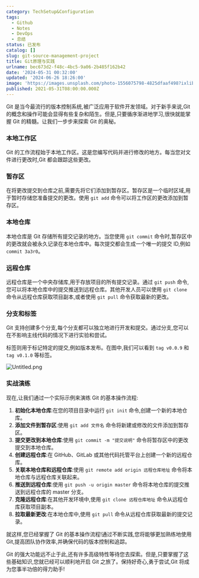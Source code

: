 ```yaml
---
category: TechSetup&Configuration
tags:
  - Github
  - Notes
  - DevOps
  - 总结
status: 已发布
catalog: []
slug: git-source-management-project
title: Git原理与实践
urlname: bec673d2-f48c-4bc5-9a06-2b485f162b42
date: '2024-05-31 00:32:00'
updated: '2024-06-26 18:26:00'
image: 'https://images.unsplash.com/photo-1556075798-4825dfaaf498?ixlib=rb-4.0.3&q=85&fm=jpg&crop=entropy&cs=srgb'
published: 2021-05-31T08:00:00.000Z
---
```


Git 是当今最流行的版本控制系统,被广泛应用于软件开发领域。对于新手来说,Git 的概念和操作可能会显得有些复杂和陌生。但是,只要循序渐进地学习,很快就能掌握 Git 的精髓。让我们一步步来探索 Git 的奥秘。


### 本地工作区


Git 的工作流程始于本地工作区。这是您编写代码并进行修改的地方。每当您对文件进行更改时,Git 都会跟踪这些更改。


### 暂存区


在将更改提交到仓库之前,需要先将它们添加到暂存区。暂存区是一个临时区域,用于暂时存储您准备提交的更改。使用 `git add` 命令可以将工作区的更改添加到暂存区。


### 本地仓库


本地仓库是 Git 存储所有提交记录的地方。当您使用 `git commit` 命令时,暂存区中的更改就会被永久记录在本地仓库中。每次提交都会生成一个唯一的提交 ID,例如 `commit 3a3r0`。


### 远程仓库


远程仓库是一个中央存储库,用于存放项目的所有提交记录。通过 `git push` 命令,您可以将本地仓库中的提交推送到远程仓库。其他开发人员可以使用 `git clone` 命令从远程仓库获取项目副本,或者使用 `git pull` 命令获取最新的更改。


### 分支和标签


Git 支持创建多个分支,每个分支都可以独立地进行开发和提交。通过分支,您可以在不影响主线代码的情况下进行实验和尝试。


标签则用于标记特定的提交,例如版本发布。在图中,我们可以看到 `tag v0.0.9` 和 `tag v0.1.0` 等标签。


![Untitled.png](https://prod-files-secure.s3.us-west-2.amazonaws.com/5d24fe63-e567-4804-86f9-9fdc62e13082/77b77e01-3aab-4add-bdbd-7f489727861d/Untitled.png?X-Amz-Algorithm=AWS4-HMAC-SHA256&X-Amz-Content-Sha256=UNSIGNED-PAYLOAD&X-Amz-Credential=ASIAZI2LB466QBP3TEM6%2F20250306%2Fus-west-2%2Fs3%2Faws4_request&X-Amz-Date=20250306T213346Z&X-Amz-Expires=3600&X-Amz-Security-Token=IQoJb3JpZ2luX2VjEOr%2F%2F%2F%2F%2F%2F%2F%2F%2F%2FwEaCXVzLXdlc3QtMiJHMEUCIQCzS%2F27YP%2FFLGi%2FGXhlppWbsYzsZauHIWrZkefZ5n0n2QIgBaJiqabmjxhNuXq%2FIrHYmrhY5%2BqDpuBYfKbcT7JykNEq%2FwMIMxAAGgw2Mzc0MjMxODM4MDUiDJQ29uKC1Rwu9cSUqircAxkldC6mfm44dKwbICGgGRe7uyvn%2BZ%2B%2B3HiJbj5DJdRi3RT%2BnudDBew0eyEwrjuexhNOu8X%2FGPbQGEDgt8aFx6MCMpXNUd84roTE82CUc4syIGbVYztEUW%2Fp9NuExhJOptUxEr0CXfx4obpp7r73g4GTjd3e24i2s5lklz7Mr0WX7JtsqsBcWJWgyxOIRWkfm%2FTPu49yEVW%2BwHfQCHBCoXAxnz%2FYKb8f5e1uRh7QOhPMZELPkRkGn7%2FRpCeVx8qUAnxv7MAxyvox3jaEMsuK4nCJXH9uhOaAj9g3nB8SeJ0xtokcFJoLPNQRfmFjN3AIWSK4KulPIiJYLl2dIAAIoKlEdMQSTYGlMjvHYb3Dsoy1VSBxa2rxLT771TLRMZv5L7LEjvxBABKPQJZwU6P4Yy3l47VEvOxzazcmIEvivVRt0BXGKRC2%2F0Sdrplv44o%2FNeOMK65f2p%2BHfmVckJsi7r%2FFkliow6d97aa7bT5dwTfo%2BX%2B0gp%2BYP4iE3GfawSd8OYTxUWhHLMu7407Auna8gayIvvAUNYer1tCddpL0t5GAKfDLbXH67l1wn998ETpLiwYUlIsnztxEOlMOIHSgwdCuSMQq9hRm7r969ovgTpfEIN6geS%2F74JqRJ5tqMNvMp74GOqUBT7x4hyq1XFV1SWXRw4qYm7FT%2BF1kJ5WfJ2AxDt5Tdut60VkauBbkFXNgvuu%2BwDhbmDq7BwNfcqguAypTzDN0PMWx27iJ2t7RfWkmbLc3Mrlgj%2BwzY7ZAq6RLo2DJMSw2L39fS4RC42pe0yZHwE7FgLN8wjlK99g9GYoKnhTR8PPa7fa1kPMT317g4%2BGjdoW40I%2FC6jvQXQWVKS7epLJshYcl7pWL&X-Amz-Signature=ace1eb245361f00b227b03dd368efdcd57ffa0725e10914a261e67ccd1647e16&X-Amz-SignedHeaders=host&x-id=GetObject)


### 实战演练


现在,让我们通过一个实际示例来演练 Git 的基本操作流程:

1. **初始化本地仓库**:在您的项目目录中运行 `git init` 命令,创建一个新的本地仓库。
2. **添加文件到暂存区**:使用 `git add 文件名` 命令将新建或修改的文件添加到暂存区。
3. **提交更改到本地仓库**:使用 `git commit -m "提交说明"` 命令将暂存区中的更改提交到本地仓库。
4. **创建远程仓库**:在 GitHub、GitLab 或其他代码托管平台上创建一个新的远程仓库。
5. **关联本地仓库和远程仓库**:使用 `git remote add origin 远程仓库地址` 命令将本地仓库与远程仓库关联起来。
6. **推送到远程仓库**:使用 `git push -u origin master` 命令将本地仓库的提交推送到远程仓库的 master 分支。
7. **克隆远程仓库**:在其他开发环境中,使用 `git clone 远程仓库地址` 命令从远程仓库获取项目副本。
8. **拉取最新更改**:在本地仓库中,使用 `git pull` 命令从远程仓库获取最新的提交记录。

就这样,您已经掌握了 Git 的基本操作流程!通过不断实践,您将能够更加熟练地使用 Git,提高团队协作效率,并确保代码的版本控制和追踪。


Git 的强大功能远不止于此,还有许多高级特性等待您去探索。但是,只要掌握了这些基础知识,您就已经可以顺利地开启 Git 之旅了。保持好奇心,勇于尝试,Git 将成为您事半功倍的得力助手!


